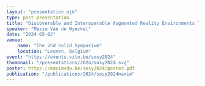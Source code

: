 ```yaml
---
layout: "presentation.njk"
type: post-presentation
title: "Discoverable and Interoperable Augmented Reality Environments Through Solid Pods"
speaker: "Maxim Van de Wynckel"
date: "2024-05-02"
venue:
    name: "The 2nd Solid Symposium"
    location: "Leuven, Belgium"
event: "https://events.vito.be/sosy2024"
thumbnail: "/presentations/2024/sosy2024.svg"
poster: https://maximvdw.be/sosy2024/poster.pdf
publication: "/publications/2024/sosy2024maxim"
---
```


